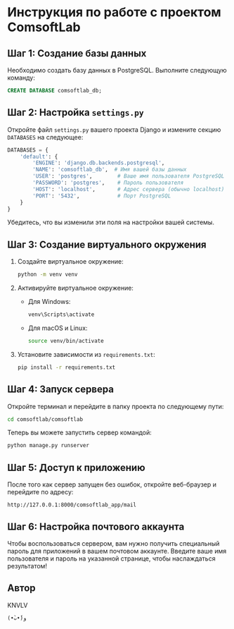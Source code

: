 # Инструкция по работе с проектом ComsoftLab

## Шаг 1: Создание базы данных

Необходимо создать базу данных в PostgreSQL. Выполните следующую команду:

```sql
CREATE DATABASE comsoftlab_db;
```

## Шаг 2: Настройка `settings.py`

Откройте файл `settings.py` вашего проекта Django и измените секцию `DATABASES` на следующее:

```python
DATABASES = {
    'default': {
        'ENGINE': 'django.db.backends.postgresql',
        'NAME': 'comsoftlab_db',  # Имя вашей базы данных
        'USER': 'postgres',        # Ваше имя пользователя PostgreSQL
        'PASSWORD': 'postgres',    # Пароль пользователя
        'HOST': 'localhost',       # Адрес сервера (обычно localhost)
        'PORT': '5432',            # Порт PostgreSQL
    }
}
```

Убедитесь, что вы изменили эти поля на настройки вашей системы.

## Шаг 3: Создание виртуального окружения

1. Создайте виртуальное окружение:

   ```bash
   python -m venv venv
   ```

2. Активируйте виртуальное окружение:

   - Для Windows:

     ```bash
     venv\Scripts\activate
     ```

   - Для macOS и Linux:

     ```bash
     source venv/bin/activate
     ```

3. Установите зависимости из `requirements.txt`:

   ```bash
   pip install -r requirements.txt
   ```

## Шаг 4: Запуск сервера

Откройте терминал и перейдите в папку проекта по следующему пути:

```bash
cd comsoftlab/comsoftlab
```

Теперь вы можете запустить сервер командой:

```bash
python manage.py runserver
```

## Шаг 5: Доступ к приложению

После того как сервер запущен без ошибок, откройте веб-браузер и перейдите по адресу:

```
http://127.0.0.1:8000/comsoftlab_app/mail
```

## Шаг 6: Настройка почтового аккаунта

Чтобы воспользоваться сервером, вам нужно получить специальный пароль для приложений в вашем почтовом аккаунте. Введите ваше имя пользователя и пароль на указанной странице, чтобы наслаждаться результатом!

## Автор

KNVLV  
```
(•̀ᴗ•́)و
```
